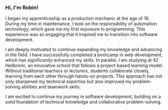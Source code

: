 ### Hi, I'm Robin!
I began my apprenticeship as a production mechanic at the age of 16. During my time in maintenance, I took on the responsibility of automation technology, which gave me my first exposure to programming. This experience was so engaging that it inspired me to transition into software development.

I am deeply motivated to continue expanding my knowledge and advancing in the field. I have successfully completed a bootcamp in web development, which has significantly enhanced my skills. In parallel, I am studying at 42 Heilbronn, an innovative school that follows a project-based learning model. Without traditional teachers or lecturers, students collaborate closely, learning from each other through hands-on projects. This approach has not only sharpened my technical expertise but also improved my problem-solving abilities and teamwork skills.

I am excited to continue my journey in software development, building on a solid foundation of technical knowledge and collaborative problem-solving.
